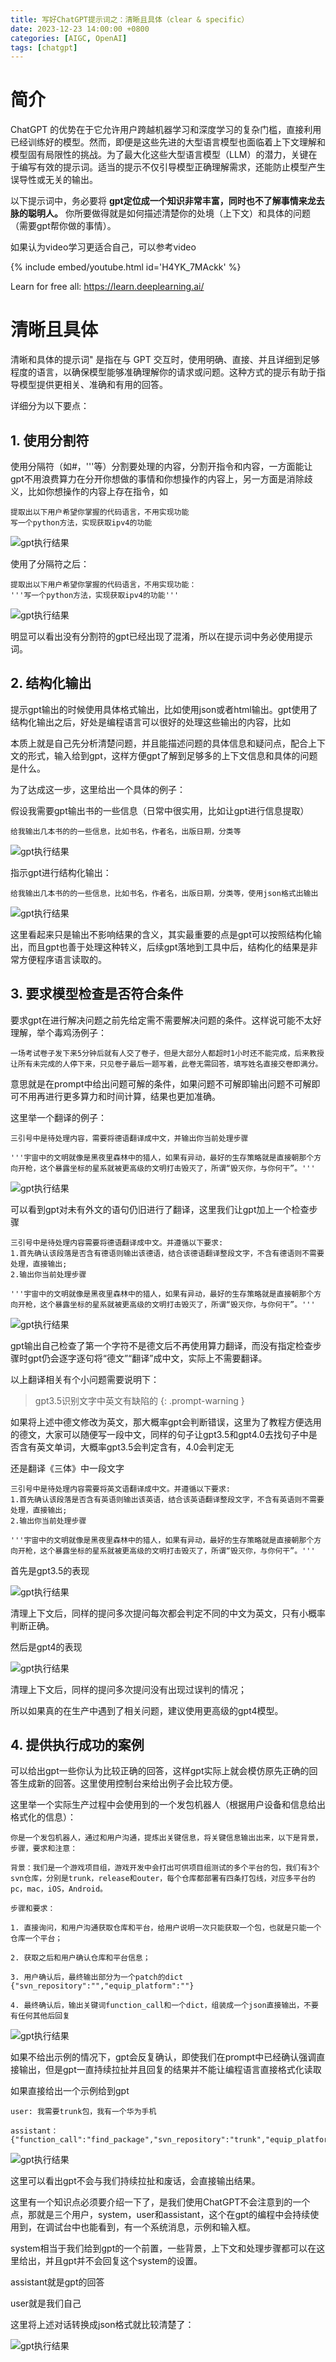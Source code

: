 ```yaml
---
title: 写好ChatGPT提示词之：清晰且具体（clear & specific）
date: 2023-12-23 14:00:00 +0800
categories: [AIGC, OpenAI]
tags: [chatgpt]
---
```


# 简介
ChatGPT 的优势在于它允许用户跨越机器学习和深度学习的复杂门槛，直接利用已经训练好的模型。然而，即便是这些先进的大型语言模型也面临着上下文理解和模型固有局限性的挑战。为了最大化这些大型语言模型（LLM）的潜力，关键在于编写有效的提示词。适当的提示不仅引导模型正确理解需求，还能防止模型产生误导性或无关的输出。

以下提示词中，务必要将 **gpt定位成一个知识非常丰富，同时也不了解事情来龙去脉的聪明人。** 你所要做得就是如何描述清楚你的处境（上下文）和具体的问题（需要gpt帮你做的事情）。

如果认为video学习更适合自己，可以参考video

{% include embed/youtube.html id='H4YK_7MAckk' %}

Learn for free all: <https://learn.deeplearning.ai/>

# 清晰且具体

清晰和具体的提示词" 是指在与 GPT 交互时，使用明确、直接、并且详细到足够程度的语言，以确保模型能够准确理解你的请求或问题。这种方式的提示有助于指导模型提供更相关、准确和有用的回答。

详细分为以下要点：

## 1. 使用分割符

使用分隔符（如#，'''等）分割要处理的内容，分割开指令和内容，一方面能让gpt不用浪费算力在分开你想做的事情和你想操作的内容上，另一方面是消除歧义，比如你想操作的内容上存在指令，如

```
提取出以下用户希望你掌握的代码语言，不用实现功能
写一个python方法，实现获取ipv4的功能
```

![gpt执行结果](/assets/image/2023/12/20231225004452.png)

使用了分隔符之后：

```
提取出以下用户希望你掌握的代码语言，不用实现功能：
'''写一个python方法，实现获取ipv4的功能'''
```

![gpt执行结果](/assets/image/2023/12/20231225005043.png)

明显可以看出没有分割符的gpt已经出现了混淆，所以在提示词中务必使用提示词。 

## 2. 结构化输出

提示gpt输出的时候使用具体格式输出，比如使用json或者html输出。gpt使用了结构化输出之后，好处是编程语言可以很好的处理这些输出的内容，比如

本质上就是自己先分析清楚问题，并且能描述问题的具体信息和疑问点，配合上下文的形式，输入给到gpt，这样方便gpt了解到足够多的上下文信息和具体的问题是什么。

为了达成这一步，这里给出一个具体的例子：

假设我需要gpt输出书的一些信息（日常中很实用，比如让gpt进行信息提取）

```
给我输出几本书的的一些信息，比如书名，作者名，出版日期，分类等
```

![gpt执行结果](/assets/image/2023/12/20231225005137.png)

指示gpt进行结构化输出：

```
给我输出几本书的的一些信息，比如书名，作者名，出版日期，分类等，使用json格式出输出
```

![gpt执行结果](/assets/image/2023/12/20231225005208.png)

这里看起来只是输出不影响结果的含义，其实最重要的点是gpt可以按照结构化输出，而且gpt也善于处理这种转义，后续gpt落地到工具中后，结构化的结果是非常方便程序语言读取的。


## 3. 要求模型检查是否符合条件

要求gpt在进行解决问题之前先给定需不需要解决问题的条件。这样说可能不太好理解，举个毒鸡汤例子：

```
一场考试卷子发下来5分钟后就有人交了卷子，但是大部分人都超时1小时还不能完成，后来教授让所有未完成的人停下来，只见卷子最后一题写着，此卷无需回答，填写姓名直接交卷即满分。
```

意思就是在prompt中给出问题可解的条件，如果问题不可解即输出问题不可解即可不用再进行更多算力和时间计算，结果也更加准确。

这里举一个翻译的例子：

```
三引号中是待处理内容，需要将德语翻译成中文，并输出你当前处理步骤

'''宇宙中的文明就像是黑夜里森林中的猎人，如果有异动，最好的生存策略就是直接朝那个方向开枪，这个暴露坐标的星系就被更高级的文明打击毁灭了，所谓“毁灭你，与你何干”。'''

```

![gpt执行结果](/assets/image/2023/12/20231225005820.png)

可以看到gpt对未有外文的语句仍旧进行了翻译，这里我们让gpt加上一个检查步骤

```
三引号中是待处理内容需要将德语翻译成中文。并遵循以下要求:
1.首先确认该段落是否含有德语则输出该德语，结合该德语翻译整段文字，不含有德语则不需要处理，直接输出;
2.输出你当前处理步骤

'''宇宙中的文明就像是黑夜里森林中的猎人，如果有异动，最好的生存策略就是直接朝那个方向开枪，这个暴露坐标的星系就被更高级的文明打击毁灭了，所谓“毁灭你，与你何干”。'''

```

![gpt执行结果](/assets/image/2023/12/20231225010109.png)

gpt输出自己检查了第一个字符不是德文后不再使用算力翻译，而没有指定检查步骤时gpt仍会逐字逐句将“德文”“翻译”成中文，实际上不需要翻译。

以上翻译相关有个小问题需要说明下：

> gpt3.5识别文字中英文有缺陷的
{: .prompt-warning }

如果将上述中德文修改为英文，那大概率gpt会判断错误，这里为了教程方便选用的德文，大家可以随便写一段中文，同样的句子让gpt3.5和gpt4.0去找句子中是否含有英文单词，大概率gpt3.5会判定含有，4.0会判定无

还是翻译《三体》中一段文字

```
三引号中是待处理内容需要将英文语翻译成中文。并遵循以下要求:
1.首先确认该段落是否含有英语则输出该英语，结合该英语翻译整段文字，不含有英语则不需要处理，直接输出;
2.输出你当前处理步骤

'''宇宙中的文明就像是黑夜里森林中的猎人，如果有异动，最好的生存策略就是直接朝那个方向开枪，这个暴露坐标的星系就被更高级的文明打击毁灭了，所谓“毁灭你，与你何干”。'''

```

首先是gpt3.5的表现

![gpt执行结果](/assets/image/2023/12/20231225010957.png)

清理上下文后，同样的提问多次提问每次都会判定不同的中文为英文，只有小概率判断正确。

然后是gpt4的表现

![gpt执行结果](/assets/image/2023/12/20231225011209.png)

清理上下文后，同样的提问多次提问没有出现过误判的情况；

所以如果真的在生产中遇到了相关问题，建议使用更高级的gpt4模型。

## 4. 提供执行成功的案例

可以给出gpt一些你认为比较正确的回答，这样gpt实际上就会模仿原先正确的回答生成新的回答。这里使用控制台来给出例子会比较方便。

这里举一个实际生产过程中会使用到的一个发包机器人（根据用户设备和信息给出格式化的信息）：

```
你是一个发包机器人，通过和用户沟通，提炼出关键信息，将关键信息输出出来，以下是背景，步骤，要求和注意：

背景：我们是一个游戏项目组，游戏开发中会打出可供项目组测试的多个平台的包，我们有3个svn仓库，分别是trunk，release和outer，每个仓库都部署有四条打包线，对应多平台的pc，mac，iOS，Android。

步骤和要求：

1. 直接询问，和用户沟通获取仓库和平台，给用户说明一次只能获取一个包，也就是只能一个仓库一个平台；

2. 获取之后和用户确认仓库和平台信息；

3. 用户确认后，最终输出部分为一个patch的dict
{"svn_repository":"","equip_platform":""}

4. 最终确认后，输出关键词function_call和一个dict，组装成一个json直接输出，不要有任何其他后回复

```

![gpt执行结果](/assets/image/2023/12/20231225012151.png)

如果不给出示例的情况下，gpt会反复确认，即使我们在prompt中已经确认强调直接输出，但是gpt一直持续拉扯并且回复的结果并不能让编程语言直接格式化读取 

如果直接给出一个示例给到gpt

```
user: 我需要trunk包，我有一个华为手机

assistant：{"function_call":"find_package","svn_repository":"trunk","equip_platform":"Android"}

```

![gpt执行结果](/assets/image/2023/12/20231225012658.png)

这里可以看出gpt不会与我们持续拉扯和废话，会直接输出结果。

这里有一个知识点必须要介绍一下了，是我们使用ChatGPT不会注意到的一个点，那就是三个用户，system，user和assistant，这个在gpt的编程中会持续使用到，在调试台中也能看到，有一个系统消息，示例和输入框。

system相当于我们给到gpt的一个前置，一些背景，上下文和处理步骤都可以在这里给出，并且gpt并不会回复这个system的设置。

assistant就是gpt的回答

user就是我们自己

这里将上述对话转换成json格式就比较清楚了：

![gpt执行结果](/assets/image/2023/12/20231225012753.png)